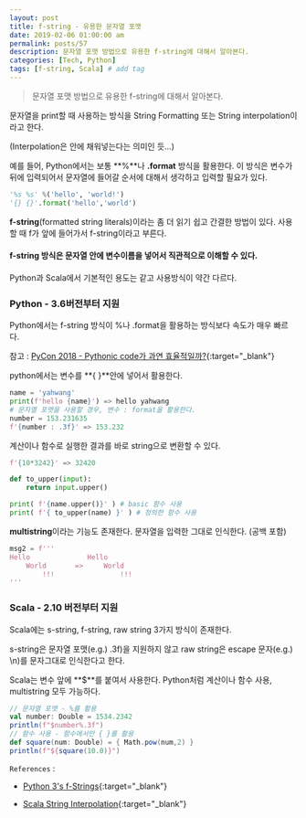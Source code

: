 ```yaml
---
layout: post
title: f-string - 유용한 문자열 포맷
date: 2019-02-06 01:00:00 am
permalink: posts/57
description: 문자열 포맷 방법으로 유용한 f-string에 대해서 알아본다.
categories: [Tech, Python]
tags: [f-string, Scala] # add tag
---
```


> 문자열 포맷 방법으로 유용한 f-string에 대해서 알아본다.

문자열을 print할 때 사용하는 방식을 String Formatting 또는 String interpolation이라고 한다.

(Interpolation은 안에 채워넣는다는 의미인 듯...)

예를 들어, Python에서는 보통 **%**나 **.format** 방식을 활용한다. 이 방식은 변수가 뒤에 입력되어서 문자열에 들어갈 순서에 대해서 생각하고 입력할 필요가 있다.

``` python
'%s %s' %('hello', 'world!') 
'{} {}'.format('hello','world')
```

**f-string**(formatted string literals)이라는 좀 더 읽기 쉽고 간결한 방법이 있다. 사용할 때 f가 앞에 들어가서 f-string이라고 부른다.

#### f-string 방식은 문자열 안에 변수이름을 넣어서 직관적으로 이해할 수 있다. 

Python과 Scala에서 기본적인 용도는 같고 사용방식이 약간 다르다.

### Python - 3.6버전부터 지원

Python에서는 f-string 방식이 %나 .format을 활용하는 방식보다 속도가 매우 빠르다.

참고 : [PyCon 2018 - Pythonic code가 과연 효율적일까?](https://www.youtube.com/watch?v=Txz7K6Zc-_M){:target="_blank"}

python에서는 변수를 **{ }**안에 넣어서 활용한다.

``` python
name = 'yahwang'
print(f'hello {name}') => hello yahwang
# 문자열 포맷을 사용할 경우, 변수 : format을 활용한다.
number = 153.231635
f'{number : .3f}' => 153.232
```

계산이나 함수로 실행한 결과를 바로 string으로 변환할 수 있다.

``` python
f'{10*3242}' => 32420

def to_upper(input):
    return input.upper()

print( f'{name.upper()}' ) # basic 함수 사용
print( f'{ to_upper(name) }' ) # 정의한 함수 사용
```

**multistring**이라는 기능도 존재한다. 문자열을 입력한 그대로 인식한다. (공백 포함)

``` python
msg2 = f'''
Hello              Hello
    World       =>     World
        !!!                !!!
'''
```

### Scala - 2.10 버전부터 지원

Scala에는 s-string, f-string, raw string 3가지 방식이 존재한다.

s-string은 문자열 포맷(e.g.) .3f)을 지원하지 않고 raw string은 escape 문자(e.g.) \n)를 문자그대로 인식한다고 한다.

Scala는 변수 앞에 **$**를 붙여서 사용한다. Python처럼 계산이나 함수 사용, multistring 모두 가능하다.

``` scala
// 문자열 포맷 - %를 활용
val number: Double = 1534.2342
println(f"$number%.3f")
// 함수 사용 - 함수에서만 { }를 활용
def square(num: Double) = { Math.pow(num,2) }
println(f"${square(10.0)}")
```

`References` : 

* [Python 3's f-Strings](https://realpython.com/python-f-strings/){:target="_blank"}

* [Scala String Interpolation](https://data-flair.training/blogs/scala-string-interpolation/){:target="_blank"}